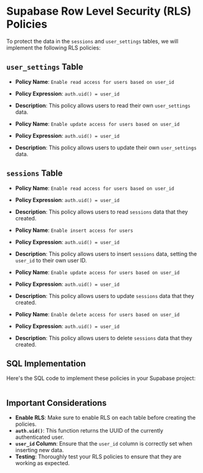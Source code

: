 # Supabase Row Level Security (RLS) Policies

To protect the data in the `sessions` and `user_settings` tables, we will implement the following RLS policies:

## `user_settings` Table

*   **Policy Name**: `Enable read access for users based on user_id`
*   **Policy Expression**: `auth.uid() = user_id`
*   **Description**: This policy allows users to read their own `user_settings` data.

*   **Policy Name**: `Enable update access for users based on user_id`
*   **Policy Expression**: `auth.uid() = user_id`
*   **Description**: This policy allows users to update their own `user_settings` data.

## `sessions` Table

*   **Policy Name**: `Enable read access for users based on user_id`
*   **Policy Expression**: `auth.uid() = user_id`
*   **Description**: This policy allows users to read `sessions` data that they created.

*   **Policy Name**: `Enable insert access for users`
*   **Policy Expression**: `auth.uid() = user_id`
*   **Description**: This policy allows users to insert `sessions` data, setting the `user_id` to their own user ID.

*   **Policy Name**: `Enable update access for users based on user_id`
*   **Policy Expression**: `auth.uid() = user_id`
*   **Description**: This policy allows users to update `sessions` data that they created.

*   **Policy Name**: `Enable delete access for users based on user_id`
*   **Policy Expression**: `auth.uid() = user_id`
*   **Description**: This policy allows users to delete `sessions` data that they created.

## SQL Implementation

Here's the SQL code to implement these policies in your Supabase project:

```sql
```

## Important Considerations

*   **Enable RLS**: Make sure to enable RLS on each table before creating the policies.
*   **`auth.uid()`**: This function returns the UUID of the currently authenticated user.
*   **`user_id` Column**: Ensure that the `user_id` column is correctly set when inserting new data.
*   **Testing**: Thoroughly test your RLS policies to ensure that they are working as expected.
